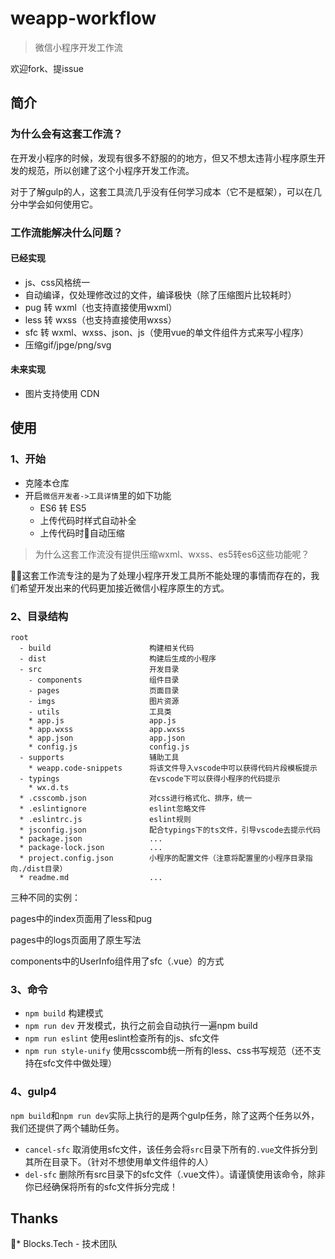 # weapp-workflow

> 微信小程序开发工作流

欢迎fork、提issue

## 简介

### 为什么会有这套工作流？

在开发小程序的时候，发现有很多不舒服的的地方，但又不想太违背小程序原生开发的规范，所以创建了这个小程序开发工作流。

对于了解gulp的人，这套工具流几乎没有任何学习成本（它不是框架），可以在几分中学会如何使用它。

### 工作流能解决什么问题？

#### 已经实现

* js、css风格统一
* 自动编译，仅处理修改过的文件，编译极快（除了压缩图片比较耗时）
* pug 转 wxml（也支持直接使用wxml）
* less 转 wxss（也支持直接使用wxss）
* sfc 转 wxml、wxss、json、js（使用vue的单文件组件方式来写小程序）
* 压缩gif/jpge/png/svg

#### 未来实现

* 图片支持使用 CDN

## 使用

### 1、开始

* 克隆本仓库
* 开启`微信开发者->工具详情`里的如下功能
  * ES6 转 ES5
  * 上传代码时样式自动补全
  * 上传代码时自动压缩

> 为什么这套工作流没有提供压缩wxml、wxss、es5转es6这些功能呢？

这套工作流专注的是为了处理小程序开发工具所不能处理的事情而存在的，我们希望开发出来的代码更加接近微信小程序原生的方式。

### 2、目录结构

```tree
root
  - build                      构建相关代码
  - dist                       构建后生成的小程序
  - src                        开发目录
    - components               组件目录
    - pages                    页面目录
    - imgs                     图片资源
    - utils                    工具类
    * app.js                   app.js
    * app.wxss                 app.wxss
    * app.json                 app.json
    * config.js                config.js
  - supports                   辅助工具
    * weapp.code-snippets      将该文件导入vscode中可以获得代码片段模板提示
  - typings                    在vscode下可以获得小程序的代码提示
    * wx.d.ts
  * .csscomb.json              对css进行格式化、排序，统一
  * .eslintignore              eslint忽略文件
  * .eslintrc.js               eslint规则
  * jsconfig.json              配合typings下的ts文件，引导vscode去提示代码
  * package.json               ...
  * package-lock.json          ...
  * project.config.json        小程序的配置文件（注意将配置里的小程序目录指向./dist目录）
  * readme.md                  ...
```

三种不同的实例：

pages中的index页面用了less和pug

pages中的logs页面用了原生写法

components中的UserInfo组件用了sfc（.vue）的方式

### 3、命令

* `npm build`   构建模式
* `npm run dev` 开发模式，执行之前会自动执行一遍npm build
* `npm run eslint` 使用eslint检查所有的js、sfc文件
* `npm run style-unify` 使用csscomb统一所有的less、css书写规范（还不支持在sfc文件中做处理）

### 4、gulp4

`npm build`和`npm run dev`实际上执行的是两个gulp任务，除了这两个任务以外，我们还提供了两个辅助任务。

* `cancel-sfc` 取消使用sfc文件，该任务会将`src`目录下所有的`.vue`文件拆分到其所在目录下。（针对不想使用单文件组件的人）
* `del-sfc` 删除所有src目录下的sfc文件（.vue文件）。请谨慎使用该命令，除非你已经确保将所有的sfc文件拆分完成！

## Thanks

* Blocks.Tech - 技术团队